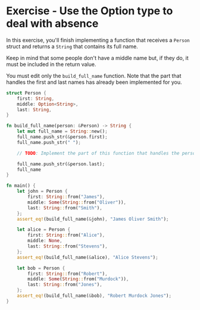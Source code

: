 # Exercise - Use the Option type to deal with absence

In this exercise, you'll finish implementing a function that receives a `Person` struct and returns a `String` that contains its full name.

Keep in mind that some people don't have a middle name but, if they do, it must be included in the return value.

You must edit only the `build_full_name` function. Note that the part that handles the first and last names has already been implemented for you.

```rust
struct Person {
    first: String,
    middle: Option<String>,
    last: String,
}

fn build_full_name(person: &Person) -> String {
    let mut full_name = String::new();
    full_name.push_str(&person.first);
    full_name.push_str(" ");

    // TODO: Implement the part of this function that handles the person's middle name.

    full_name.push_str(&person.last);
    full_name
}

fn main() {
    let john = Person {
        first: String::from("James"),
        middle: Some(String::from("Oliver")),
        last: String::from("Smith"),
    };
    assert_eq!(build_full_name(&john), "James Oliver Smith");

    let alice = Person {
        first: String::from("Alice"),
        middle: None,
        last: String::from("Stevens"),
    };
    assert_eq!(build_full_name(&alice), "Alice Stevens");

    let bob = Person {
        first: String::from("Robert"),
        middle: Some(String::from("Murdock")),
        last: String::from("Jones"),
    };
    assert_eq!(build_full_name(&bob), "Robert Murdock Jones");
}
```
